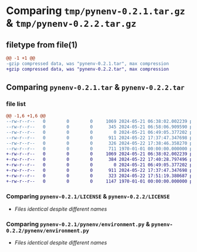 # Comparing `tmp/pynenv-0.2.1.tar.gz` & `tmp/pynenv-0.2.2.tar.gz`

## filetype from file(1)

```diff
@@ -1 +1 @@
-gzip compressed data, was "pynenv-0.2.1.tar", max compression
+gzip compressed data, was "pynenv-0.2.2.tar", max compression
```

## Comparing `pynenv-0.2.1.tar` & `pynenv-0.2.2.tar`

### file list

```diff
@@ -1,6 +1,6 @@
--rw-r--r--   0        0        0     1069 2024-05-21 06:38:02.002239 pynenv-0.2.1/LICENSE
--rw-r--r--   0        0        0      345 2024-05-21 06:58:06.909590 pynenv-0.2.1/README.md
--rw-r--r--   0        0        0        0 2024-05-21 06:49:05.377202 pynenv-0.2.1/pynenv/__init__.py
--rw-r--r--   0        0        0      911 2024-05-22 17:37:47.347698 pynenv-0.2.1/pynenv/environment.py
--rw-r--r--   0        0        0      326 2024-05-22 17:38:46.358270 pynenv-0.2.1/pyproject.toml
--rw-r--r--   0        0        0      711 1970-01-01 00:00:00.000000 pynenv-0.2.1/PKG-INFO
+-rw-r--r--   0        0        0     1069 2024-05-21 06:38:02.002239 pynenv-0.2.2/LICENSE
+-rw-r--r--   0        0        0      384 2024-05-22 17:40:28.797496 pynenv-0.2.2/README.md
+-rw-r--r--   0        0        0        0 2024-05-21 06:49:05.377202 pynenv-0.2.2/pynenv/__init__.py
+-rw-r--r--   0        0        0      911 2024-05-22 17:37:47.347698 pynenv-0.2.2/pynenv/environment.py
+-rw-r--r--   0        0        0      323 2024-05-22 17:51:19.380687 pynenv-0.2.2/pyproject.toml
+-rw-r--r--   0        0        0     1147 1970-01-01 00:00:00.000000 pynenv-0.2.2/PKG-INFO
```

### Comparing `pynenv-0.2.1/LICENSE` & `pynenv-0.2.2/LICENSE`

 * *Files identical despite different names*

### Comparing `pynenv-0.2.1/pynenv/environment.py` & `pynenv-0.2.2/pynenv/environment.py`

 * *Files identical despite different names*


